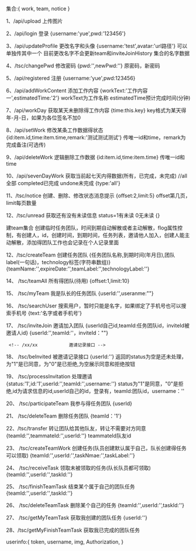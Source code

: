 集合:{
    work,
    team,
    notice
}



1、/api/upload    上传图片

2、/api/login     登录
{username:'yue',pwd:'123456'}

3、/api/updateProfile 更改名字和头像
{username:'test',avatar:'url路径'} 可以单独传其中一个
目前更改名字不会更新team和inviteJoinHistory 集合的名字数据

4、/tsc/changePwd 修改密码
{pwd:'',newPwd:''} 原密码，新密码

5、/api/registered 注册
{username:'yue',pwd:123456}

6、/api/addWorkContent 添加工作内容
{workText:'工作内容一',estimatedTime:'2'} 
workText为工作名称 estimatedTime预计完成时间(分钟)

7、/api/workDay 获取某天未删除得工作内容
{time:this.key}
key格式为某天得年-月-日，如果为各位签名不加0

8、/api/setWork 修改某条工作数据得状态
{id:item.id,time:item.time,remark:'测试测试测试'}
传唯一id和time，remark为完成备注(可选传)

9、/api/deleteWork 逻辑删除工作数据
{id:item.id,time:item.time}
传唯一id和time

10、/api/sevenDayWork  获取当前起七天内得数据(所有，已完成，未完成)
//all全部 completed已完成 undone未完成
{type:'all'}


11、/tsc/notice               创建、删除、修改状态消息提示 
{offset:2,limit:5}
offset第几页，limit每页数量

12、/tsc/unread              获取还有没有未读信息   status=1有未读 0无未读
{}




  建team集合 创建临时任务团队，时间到期自动解散或者主动解散，flog属性控制，有创建人，id，创建时间，到期时间，任务列表，邀请他人加入，创建人能主动解散，添加得团队工作也会记录在个人记录里面


12、/tsc/createTeam        创建任务团队
{任务团队名称,到期时间(年月日),团队label(一句话)，technology标签(字符串数组)}
{teamName:'',expireDate:'',teamLabel:'',technologyLabel:''}
                     
 14、    /tsc/teamAll       所有得团队(待用)
     {offset:1,limit:10}

                     
15、 /tsc/myTeam        我是队长的任务团队
    {userId:'',useranme:""}

 16、   /tsc/searchUser     搜索用户，暂时只能是名字，如果绑定了手机号也可以搜索手机号
    {text:'名字或者手机号'}



17、   /tsc/inviteJoin       邀请加入团队
    {userId自己id,teamId:任务团队id，inviteId被邀请人id}
    {userId:'',teamId:''，inviteId：""}

     <!-- /xx/xx            邀请记录接口 -->

 18、   /tsc/beInvited       被邀请记录接口
    {userId:''}
    返回的status为空是还未处理，为"1"是已同意，为"0"是已拒绝,为空展示同意和拒绝按钮
    


 19、   /tsc/processInvitation  处理邀请
    {status:'1',id:'1',userId:'',teamId:'',username:''}
    status为"1"是同意，"0"是拒绝,id为请求信息的id,userId自己的id，登录有，teamId:团队id，username：''



20、   /tsc/participateTeam           我参与得任务团队
    {userId}

    

21、  /tsc/deleteTeam           删除任务团队
     {teamId：'1'}



22、/tsc/transfer            转让团队给其他队友，转让不需要对方同意
    {teamId:'',teammateId:'',userId:''}
    teammateId队友id

     
23、 /tsc/createTeamWork        创建任务(队员创建默认属于自己，队长创建得任务可以领取)
     {teamId:'',userId:'',taskNmae:'',taskLabel:''}
                      
                      
24、 /tsc/receiveTask    领取未被领取的任务(队长队员都可领取)
     {teamId:'',userId:'',taskId:''}


  25、   /tsc/finishTeamTask  结束某个属于自己的团队任务
     {teamId:'',userId:'',taskId:''}

  26、   /tsc/deleteTeamTask     删除某个自己的任务
     {teamId:'',userId:'',taskId:''}

27、  /tsc/getMyTeamTask     获取我创建的团队任务
     {userId:''}


28、/tsc/getMyFinishTeamTask  获取我已完成的团队任务


userinfo:{
    token,
    username,
    img,
    Authorization,
}
